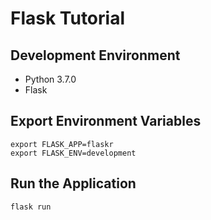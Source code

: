# Flask Tutorial

## Development Environment
* Python 3.7.0
* Flask

## Export Environment Variables

```
export FLASK_APP=flaskr
export FLASK_ENV=development
```

## Run the Application

```
flask run
```

